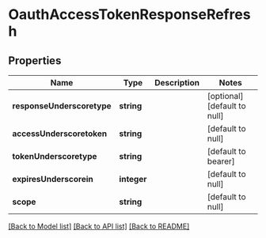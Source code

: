 # OauthAccessTokenResponseRefresh

## Properties
Name | Type | Description | Notes
------------ | ------------- | ------------- | -------------
**responseUnderscoretype** | **string** |  | [optional] [default to null]
**accessUnderscoretoken** | **string** |  | [default to null]
**tokenUnderscoretype** | **string** |  | [default to bearer]
**expiresUnderscorein** | **integer** |  | [default to null]
**scope** | **string** |  | [default to null]

[[Back to Model list]](../README.md#documentation-for-models) [[Back to API list]](../README.md#documentation-for-api-endpoints) [[Back to README]](../README.md)


